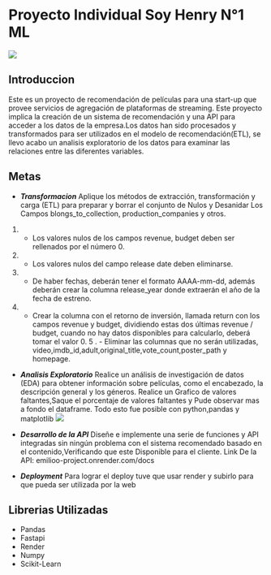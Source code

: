 # Proyecto Individual Soy Henry N°1  ML
![](https://assets.soyhenry.com/henry-landing/assets/Henry/logo-white.png)

## Introduccion
Este es un proyecto de recomendación de películas para una start-up que provee servicios de agregación de plataformas de streaming. Este proyecto implica la creación de un sistema de recomendación y una API para acceder a los datos de la empresa.Los datos han sido procesados y transformados para ser utilizados en el modelo de recomendación(ETL),
se llevo acabo un analisis exploratorio de los datos para examinar las relaciones entre las diferentes variables.

## Metas
- ***Transformacion***
Aplique los métodos de extracción, transformación y carga (ETL) para preparar y borrar el conjunto de Nulos y Desanidar Los Campos blongs_to_collection, production_companies y otros.

1. - Los valores nulos de los campos revenue, budget deben ser rellenados por el número 0.

2. - Los valores nulos del campo release date deben eliminarse.

3. - De haber fechas, deberán tener el formato AAAA-mm-dd, además deberán crear la columna release_year donde extraerán el año de la fecha de estreno.

4. - Crear la columna con el retorno de inversión, llamada return con los campos revenue y budget, dividiendo estas dos últimas revenue / budget, cuando no hay datos disponibles para calcularlo, deberá tomar el valor 0.
5
. - Eliminar las columnas que no serán utilizadas, video,imdb_id,adult,original_title,vote_count,poster_path y homepage.


- ***Analisis Exploratorio***
Realice un análisis de investigación de datos (EDA) para obtener información sobre películas, como el encabezado, la descripción general y los géneros.
Realice un Grafico de valores faltantes,Saque el porcentaje de valores faltantes y Pude observar mas a fondo el dataframe. Todo esto fue posible con python,pandas y matplotlib
![](https://www.addkw.com/wp-content/uploads/2018/11/Etapas-del-analisis-de-datos.png)



- ***Desarrollo de la API***
Diseñe e implemente una serie de funciones y API integradas sin ningún problema con el sistema recomendado basado en el contenido,Verificando que este Disponible para el cliente.
Link De la API: emilioo-project.onrender.com/docs
- ***Deployment***
Para lograr el deploy tuve que usar render y subirlo para que pueda ser utilizada por la web

## Librerias Utilizadas
- Pandas
- Fastapi
- Render
- Numpy
- Scikit-Learn



